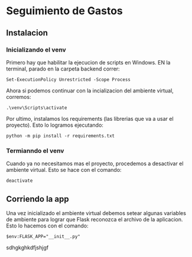 # Seguimiento de Gastos

## Instalacion

### Inicializando el venv

Primero hay que habilitar la ejecucion de scripts en Windows. EN la terminal, parado en la carpeta backend correr:
```
Set-ExecutionPolicy Unrestricted -Scope Process
```
Ahora si podemos continuar con la incializacion del ambiente virtual, corremos:

```
.\venv\Scripts\activate
```
Por ultimo, instalamos los requirements (las librerias que va a usar el proyecto). Esto lo logramos ejecutando:

```
python -m pip install -r requirements.txt
```

### Termianndo el venv

Cuando ya no necesitamos mas el proyecto, procedemos a desactivar el ambiente virtual. Esto se hace con el comando:

```
deactivate
```

## Corriendo la app

Una vez inicializado el ambiente virtual debemos setear algunas variables de ambiente para lograr que Flask reconozca el archivo de la aplicacion. Esto lo hacemos con el comando:

```
$env:FLASK_APP="__init__.py"
```
sdhgkghkdfjshjgf